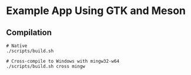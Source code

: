 # Example App Using GTK and Meson

## Compilation

```
# Native
./scripts/build.sh

# Cross-compile to Windows with mingw32-w64
./scripts/build.sh cross mingw
```

